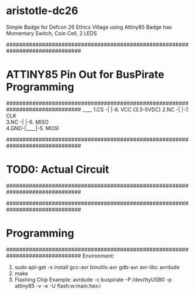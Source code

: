 # aristotle-dc26
Simple Badge for Defcon 26 Ethics Village using Attiny85
Badge has Momentary Switch, Coin Cell, 2 LEDS


###############################################################################
# ATTINY85 Pin Out for BusPirate Programming
###############################################################################
       ____ 
1.CS -|    |-8. VCC (3.3-5VDC)
2.NC -|    |-7. CLK   
3.NC -|    |-6. MISO   
4.GND-|____|-5. MOSI


###############################################################################
# TOD0: Actual Circuit
###############################################################################



###############################################################################
# Programming
###############################################################################
Environment: 
1. sudo apt-get -s install gcc-avr binutils-avr gdb-avr avr-libc avrdude
2. make
3. Flashing Chip Example:
   avrdude -c buspirate -P /dev/ttyUSB0 -p attiny85 -v -e -U flash:w:main.hex:i
